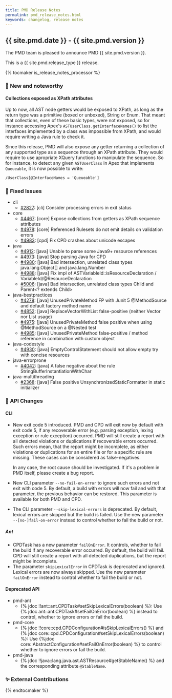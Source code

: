 ```yaml
---
title: PMD Release Notes
permalink: pmd_release_notes.html
keywords: changelog, release notes
---
```


## {{ site.pmd.date }} - {{ site.pmd.version }}

The PMD team is pleased to announce PMD {{ site.pmd.version }}.

This is a {{ site.pmd.release_type }} release.

{% tocmaker is_release_notes_processor %}

### 🚀 New and noteworthy

#### Collections exposed as XPath attributes

Up to now, all AST node getters would be exposed to XPath, as long as the return type was a primitive (boxed or unboxed), String or Enum. That meant that collections, even of these basic types, were not exposed, so for instance accessing Apex's `ASTUserClass.getInterfaceNames()` to list the interfaces implemented by a class was impossible from XPath, and would require writing a Java rule to check it.

Since this release, PMD will also expose any getter returning a collection of any supported type as a sequence through an XPath attribute. They would require to use apropriate XQuery functions to manipulate the sequence. So for instance, to detect any given `ASTUserClass` in Apex that implements `Queueable`, it is now possible to write:

```xml
/UserClass[@InterfaceNames = 'Queueable']
```

### 🐛 Fixed Issues
* cli
  * [#2827](https://github.com/pmd/pmd/issues/2827): \[cli] Consider processing errors in exit status
* core
  * [#4467](https://github.com/pmd/pmd/issues/4467): \[core] Expose collections from getters as XPath sequence attributes
  * [#4978](https://github.com/pmd/pmd/issues/4978): \[core] Referenced Rulesets do not emit details on validation errors
  * [#4983](https://github.com/pmd/pmd/pull/4983): \[cpd] Fix CPD crashes about unicode escapes
* java
  * [#4912](https://github.com/pmd/pmd/issues/4912): \[java] Unable to parse some Java9+ resource references
  * [#4973](https://github.com/pmd/pmd/pull/4973): \[java] Stop parsing Java for CPD
  * [#4980](https://github.com/pmd/pmd/issues/4980): \[java] Bad intersection, unrelated class types java.lang.Object\[] and java.lang.Number
  * [#4988](https://github.com/pmd/pmd/pull/4988): \[java] Fix impl of ASTVariableId::isResourceDeclaration / VariableId/@<!-- -->ResourceDeclaration
  * [#5006](https://github.com/pmd/pmd/issues/5006): \[java] Bad intersection, unrelated class types Child and Parent<? extends Child>
* java-bestpractices
  * [#4278](https://github.com/pmd/pmd/issues/4278): \[java] UnusedPrivateMethod FP with Junit 5 @MethodSource and default factory method name
  * [#4852](https://github.com/pmd/pmd/issues/4852): \[java] ReplaceVectorWithList false-positive (neither Vector nor List usage) 
  * [#4975](https://github.com/pmd/pmd/issues/4975): \[java] UnusedPrivateMethod false positive when using @MethodSource on a @Nested test
  * [#4985](https://github.com/pmd/pmd/issues/4985): \[java] UnusedPrivateMethod false-positive / method reference in combination with custom object
* java-codestyle
  * [#4930](https://github.com/pmd/pmd/issues/4930): \[java] EmptyControlStatement should not allow empty try with concise resources
* java-errorprone
  * [#4042](https://github.com/pmd/pmd/issues/4042): \[java] A false negative about the rule StringBufferInstantiationWithChar
* java-multithreading
  * [#2368](https://github.com/pmd/pmd/issues/2368): \[java] False positive UnsynchronizedStaticFormatter in static initializer

### 🚨 API Changes

#### CLI

* New exit code 5 introduced. PMD and CPD will exit now by default with exit code 5, if any recoverable error
  (e.g. parsing exception, lexing exception or rule exception) occurred. PMD will still create a report with
  all detected violations or duplications if recoverable errors occurred. Such errors mean, that the report
  might be incomplete, as either violations or duplications for an entire file or for a specific rule are missing.
  These cases can be considered as false-negatives.

  In any case, the root cause should be investigated. If it's a problem in PMD itself, please create a bug report.

* New CLI parameter `--no-fail-on-error` to ignore such errors and not exit with code 5. By default,
  a build with errors will now fail and with that parameter, the previous behavior can be restored.
  This parameter is available for both PMD and CPD.

* The CLI parameter `--skip-lexical-errors` is deprecated. By default, lexical errors are skipped but the
  build is failed. Use the new parameter `--[no-]fail-on-error` instead to control whether to fail the build or not.

##### Ant

* CPDTask has a new parameter `failOnError`. It controls, whether to fail the build if any recoverable error occurred.
  By default, the build will fail. CPD will still create a report with all detected duplications, but the report might
  be incomplete.
* The parameter `skipLexicalError` in CPDTask is deprecated and ignored. Lexical errors are now always skipped.
  Use the new parameter `failOnError` instead to control whether to fail the build or not.

#### Deprecated API

* pmd-ant
  * {% jdoc !!ant::ant.CPDTask#setSkipLexicalErrors(boolean) %}: Use {% jdoc ant::ant.CPDTask#setFailOnError(boolean) %}
  instead to control, whether to ignore errors or fail the build.
* pmd-core
  * {% jdoc !!core::cpd.CPDConfiguration#isSkipLexicalErrors() %} and {% jdoc core::cpd.CPDConfiguration#setSkipLexicalErrors(boolean) %}:
  Use {%jdoc core::AbstractConfiguration#setFailOnError(boolean) %} to control whether to ignore errors or fail the build.
* pmd-java
  * {% jdoc !!java::lang.java.ast.ASTResource#getStableName() %} and the corresponding attribute `@StableName`.

### ✨ External Contributions

{% endtocmaker %}


